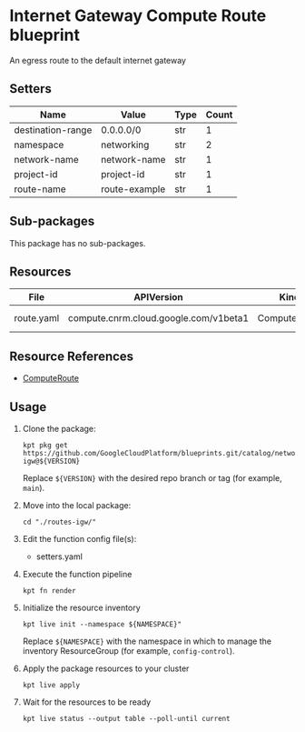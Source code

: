 <!-- BEGINNING OF PRE-COMMIT-BLUEPRINT DOCS HOOK:TITLE -->
# Internet Gateway Compute Route blueprint


<!-- END OF PRE-COMMIT-BLUEPRINT DOCS HOOK:TITLE -->
<!-- BEGINNING OF PRE-COMMIT-BLUEPRINT DOCS HOOK:BODY -->
An egress route to the default internet gateway

## Setters

|       Name        |     Value     | Type | Count |
|-------------------|---------------|------|-------|
| destination-range | 0.0.0.0/0     | str  |     1 |
| namespace         | networking    | str  |     2 |
| network-name      | network-name  | str  |     1 |
| project-id        | project-id    | str  |     1 |
| route-name        | route-example | str  |     1 |

## Sub-packages

This package has no sub-packages.

## Resources

|    File    |              APIVersion               |     Kind     |     Name      | Namespace  |
|------------|---------------------------------------|--------------|---------------|------------|
| route.yaml | compute.cnrm.cloud.google.com/v1beta1 | ComputeRoute | route-example | networking |

## Resource References

- [ComputeRoute](https://cloud.google.com/config-connector/docs/reference/resource-docs/compute/computeroute)

## Usage

1.  Clone the package:
    ```shell
    kpt pkg get https://github.com/GoogleCloudPlatform/blueprints.git/catalog/networking/routes/routes-igw@${VERSION}
    ```
    Replace `${VERSION}` with the desired repo branch or tag
    (for example, `main`).

1.  Move into the local package:
    ```shell
    cd "./routes-igw/"
    ```

1.  Edit the function config file(s):
    - setters.yaml

1.  Execute the function pipeline
    ```shell
    kpt fn render
    ```

1.  Initialize the resource inventory
    ```shell
    kpt live init --namespace ${NAMESPACE}"
    ```
    Replace `${NAMESPACE}` with the namespace in which to manage
    the inventory ResourceGroup (for example, `config-control`).

1.  Apply the package resources to your cluster
    ```shell
    kpt live apply
    ```

1.  Wait for the resources to be ready
    ```shell
    kpt live status --output table --poll-until current
    ```

<!-- END OF PRE-COMMIT-BLUEPRINT DOCS HOOK:BODY -->
